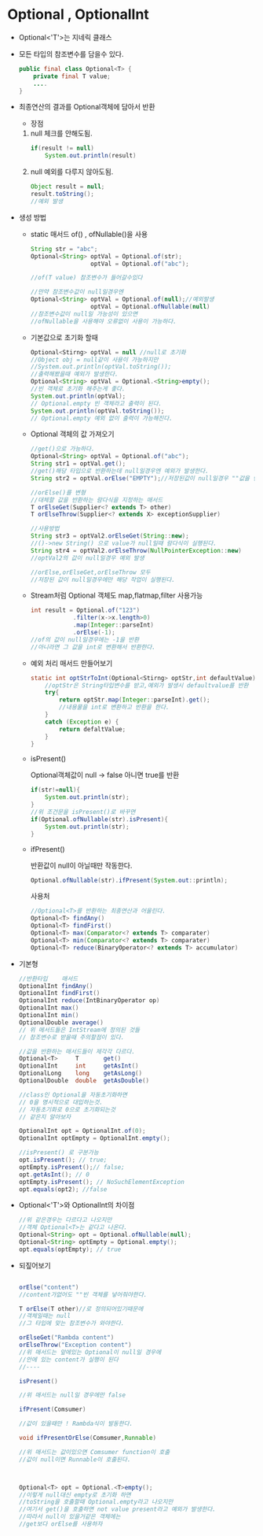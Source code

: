 # Optional<T> , OptionalInt

+ Optional<'T'>는 지네릭 클래스
+ 모든 타입의 참조변수를 담을수 있다.
    ```java
    public final class Optional<T> {
        private final T value;
        ....
    }
    ```
+ 최종연산의 결과를 Optional객체에 담아서 반환


    + 장점


    1. null 체크를 안해도됨.
        ```java
        if(result != null)
            System.out.println(result)
        ```
    2. null 예외를 다루지 않아도됨.
        ```java
        Object result = null;
        result.toString();
        //예외 발생
        ```
    
+ 생성 방법


    + static 매서드 of() , ofNullable()을 사용
        ```java
        String str = "abc";
        Optional<String> optVal = Optional.of(str);
                         optVal = Optional.of("abc"); 
        
        //of(T value) 참조변수가 들어갈수있다

        //만약 참조변수값이 null일경우엔
        Optional<String> optVal = Optional.of(null);//예외발생
                         optVal = Optional.ofNullable(null)
        //참조변수값이 null일 가능성이 있으면
        //ofNullable을 사용해야 오류없이 사용이 가능하다.
        ```

    + 기본값으로 초기화 할때
        ```java
        Optional<Stirng> optVal = null //null로 초기화
        //Object obj = null같이 사용이 가능하지만
        //System.out.println(optVal.toString());
        //출력해봤을때 예외가 발생한다.
        Optional<String> optVal = Optional.<String>empty();
        //빈 객체로 초기화 해주는게 좋다.
        System.out.println(optVal);
        // Optional.empty 빈 객체라고 출력이 된다.
        System.out.println(optVal.toString());
        // Optional.empty 예외 없이 출력이 가능해진다.
        ```
    
    + Optional 객체의 값 가져오기

        ```java
        //get()으로 가능하다.
        Optional<String> optVal = Optional.of("abc");
        String str1 = optVal.get();
        //get()해당 타입으로 반환하는데 null일경우엔 예외가 발생한다.
        String str2 = optVal.orElse("EMPTY");//저장된값이 null일경우 ""값을 반환

        //orElse()를 변형
        //대체할 값을 반환하는 람다식을 지정하는 매서드
        T orElseGet(Supplier<? extends T> other)
        T orElseThrow(Supplier<? extends X> exceptionSupplier)

        //사용방법
        String str3 = optVal2.orElseGet(String::new);
        //()->new String() 으로 value가 null일때 람다식이 실행된다.
        String str4 = optVal2.orElseThrow(NullPointerException::new)
        //optVal2의 값이 null일경우 예외 발생

        //orElse,orElseGet,orElseThrow 모두
        //저장된 값이 null일경우에만 해당 작업이 실행된다.
        ```

    + Stream처럼 Optional 객체도 map,flatmap,filter 사용가능
        ```java
        int result = Optional.of("123")
                    .filter(x->x.length>0)
                    .map(Integer::parseInt)
                    .orElse(-1);
        //of의 값이 null일경우에는 -1을 반환
        //아니라면 그 값을 int로 변환해서 반환한다.
        ```
    + 예외 처리 매서드 만들어보기
        ```java
        static int optStrToInt(Optional<Stirng> optStr,int defaultValue){
            //optStr은 String타입변수를 받고,예외가 발생시 defaultvalue를 반환
            try{
                return optStr.map(Integer::parseInt).get();
                //내용물을 int로 변환하고 반환을 한다.
            }
            catch (Exception e) {
                return defaltValue;
            }
        }
        ```
    + isPresent()
    
        Optional객체값이 null -> false 아니면 true를 반환

        ```java
        if(str!=null){
            System.out.println(str);
        }
        //위 조건문을 isPresent()로 바꾸면
        if(Optional.ofNullable(str).isPresent){
            System.out.println(str);
        }
        ```
    + ifPresent()

        반환값이 null이 아닐때만 작동한다.
        ```java
        Optional.ofNullable(str).ifPresent(System.out::println);
        ```

        사용처
        ``` java
        //Optional<T>를 반환하는 최종연산과 어울린다.
        Optional<T> findAny()
        Optional<T> findFirst()
        Optional<T> max(Comparator<? extends T> comparater)
        Optional<T> min(Comparator<? extends T> comparater)
        Optional<T> reduce(BinaryOperator<? extends T> accumulator)
        ```
+ 기본형 

    ```java
    //반환타입    매서드
    OptionalInt findAny()
    OptionalInt findFirst()
    OptionalInt reduce(IntBinaryOperator op)
    OptionalInt max()
    OptionalInt min()
    OptionalDouble average()
    // 위 메서드들은 IntStream에 정의된 것들
    // 참조변수로 받을때 주의할점이 있다.

    //값을 반환하는 매서드들이 제각각 다르다.
    Optional<T>     T       get()
    OptionalInt     int     getAsInt()
    OptionalLong    long    getAsLong()
    OptionalDouble  double  getAsDouble()

    //class인 Optional을 자동초기화하면
    // 0을 명시적으로 대입하는것.
    // 자동초기화로 0으로 초기화되는것
    // 같은지 알아보자

    OptionalInt opt = OptionalInt.of(0);
    OptionalInt optEmpty = OptionalInt.empty();

    //isPresent() 로 구분가능
    opt.isPresent(); // true;
    optEmpty.isPresent();// false;
    opt.getAsInt(); // 0
    optEmpty.isPresent(); // NoSuchElementException
    opt.equals(opt2); //false

+ Optional<'T'>와 OptionalInt의 차이점
    ```java
    //위 같은경우는 다르다고 나오지만
    //객체 Optional<T>는 같다고 나온다.
    Optional<String> opt = Optional.ofNullable(null);
    Optional<String> optEmpty = Optional.empty();
    opt.equals(optEmpty); // true

+ 되짚어보기
    ```java

    orElse("content")
    //content가없어도 ""빈 객체를 넣어줘야한다.
    
    T orElse(T other)//로 정의되어있기때문에
    //객체일때는 null
    //그 타입에 맞는 참조변수가 와야한다.

    orElseGet("Rambda content")
    orElseThrow("Exception content")
    //위 매서드는 앞에있는 Optional이 null일 경우에
    //안에 있는 content가 실행이 된다
    //----

    isPresent()

    //위 매서드는 null일 경우에만 false

    ifPresent(Comsumer)

    //값이 있을때만 ! Rambda식이 발동한다.

    void ifPresentOrElse(Comsumer,Runnable)

    //위 매서드는 값이있으면 Comsumer function이 호출
    //값이 null이면 Runnable이 호출된다.



    Optional<T> opt = Optional.<T>empty();
    //이렇게 null대신 empty로 초기화 하면
    //toString을 호출할때 Optional.empty라고 나오지만
    //여기서 get()을 호출하면 not value present라고 예외가 발생한다.
    //따라서 null이 있을거같은 객체에는
    //get보다 orElse를 사용하자
    ```


